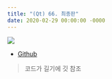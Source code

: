 ```yaml
---
title: "(Qt) 66. 최종판"
date: 2020-02-29 00:00:00 -0000
---
```


![](/file/image/qt-gdi-s6-66-image-1.png)

* [Github](https://github.com/8bitscoding/totalqtcustomwidget)

> 코드가 길기에 깃 참조